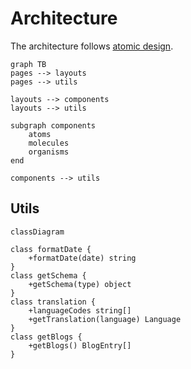 # Architecture

The architecture follows [atomic design](https://bradfrost.com/blog/post/atomic-web-design/).

```mermaid
graph TB
pages --> layouts
pages --> utils

layouts --> components
layouts --> utils

subgraph components
    atoms
    molecules
    organisms
end

components --> utils
```

## Utils

```mermaid
classDiagram

class formatDate {
    +formatDate(date) string
}
class getSchema {
    +getSchema(type) object
}
class translation {
    +languageCodes string[]
    +getTranslation(language) Language
}
class getBlogs {
    +getBlogs() BlogEntry[]
}
```
